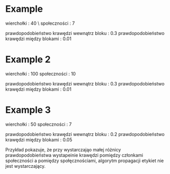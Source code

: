 # Example
wierchołki : 40 \\
społeczności : 7

prawdopodobieństwo krawędzi wewnątrz bloku : 0.3
prawdopodobieństwo krawędzi między blokami : 0.01

# Example 2
wierchołki : 100
społeczności : 10

prawdopodobieństwo krawędzi wewnątrz bloku : 0.3
prawdopodobieństwo krawędzi między blokami : 0.01

# Example 3

wierchołki : 50
społeczności : 7

prawdopodobieństwo krawędzi wewnątrz bloku : 0.2
prawdopodobieństwo krawędzi między blokami : 0.05

Przykład pokazuje, że przy wystarczająo małej różnicy prawdopodobieństwa wystapeinie krawędzi pomiędzy członkami społeczności a pomiędzy społęcznościami, algorytm propagacji etykiet nie jest wystarczający.
